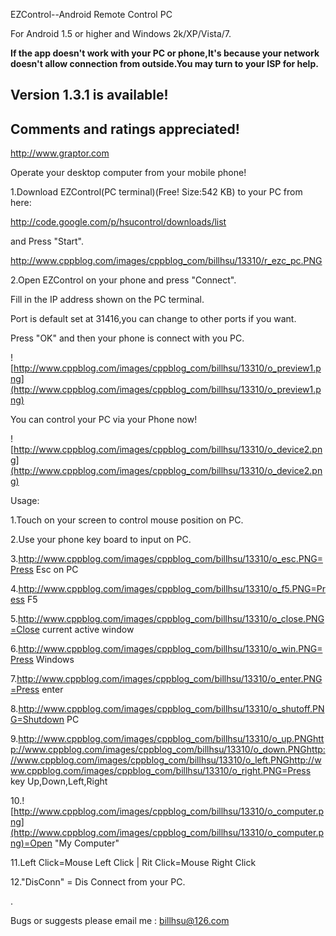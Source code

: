 EZControl--Android Remote Control PC

For Android 1.5 or higher and Windows 2k/XP/Vista/7.

**If the app doesn't work with your PC or phone,It's because your network doesn't allow connection from outside.You may turn to your ISP for help.**

## **Version 1.3.1 is available!** ##

## **Comments and ratings appreciated!** ##

http://www.graptor.com

Operate your desktop computer from your mobile phone!


1.Download EZControl(PC terminal)(Free! Size:542 KB) to your PC from here:

http://code.google.com/p/hsucontrol/downloads/list

and Press "Start".

http://www.cppblog.com/images/cppblog_com/billhsu/13310/r_ezc_pc.PNG

2.Open EZControl on your phone and press "Connect".

Fill in the IP address shown on the PC terminal.

Port is default set at 31416,you can change to other ports if you want.

Press "OK" and then your phone is connect with you PC.

![http://www.cppblog.com/images/cppblog_com/billhsu/13310/o_preview1.png](http://www.cppblog.com/images/cppblog_com/billhsu/13310/o_preview1.png)

You can control your PC via your Phone now!

![http://www.cppblog.com/images/cppblog_com/billhsu/13310/o_device2.png](http://www.cppblog.com/images/cppblog_com/billhsu/13310/o_device2.png)

Usage:

1.Touch on your screen to control mouse position on PC.

2.Use your phone key board to input on PC.

3.http://www.cppblog.com/images/cppblog_com/billhsu/13310/o_esc.PNG=Press Esc on PC

4.http://www.cppblog.com/images/cppblog_com/billhsu/13310/o_f5.PNG=Press F5

5.http://www.cppblog.com/images/cppblog_com/billhsu/13310/o_close.PNG=Close current active window

6.http://www.cppblog.com/images/cppblog_com/billhsu/13310/o_win.PNG=Press Windows

7.http://www.cppblog.com/images/cppblog_com/billhsu/13310/o_enter.PNG=Press enter

8.http://www.cppblog.com/images/cppblog_com/billhsu/13310/o_shutoff.PNG=Shutdown PC

9.http://www.cppblog.com/images/cppblog_com/billhsu/13310/o_up.PNGhttp://www.cppblog.com/images/cppblog_com/billhsu/13310/o_down.PNGhttp://www.cppblog.com/images/cppblog_com/billhsu/13310/o_left.PNGhttp://www.cppblog.com/images/cppblog_com/billhsu/13310/o_right.PNG=Press key Up,Down,Left,Right

10.![http://www.cppblog.com/images/cppblog_com/billhsu/13310/o_computer.png](http://www.cppblog.com/images/cppblog_com/billhsu/13310/o_computer.png)=Open "My Computer"

11.Left Click=Mouse Left Click | Rit Click=Mouse Right Click

12."DisConn" = Dis Connect from your PC.

.



Bugs or suggests please email me : billhsu@126.com